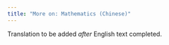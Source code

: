 ```yaml
---
title: "More on: Mathematics (Chinese)"
---
```

Translation to be added _after_ English text completed.

